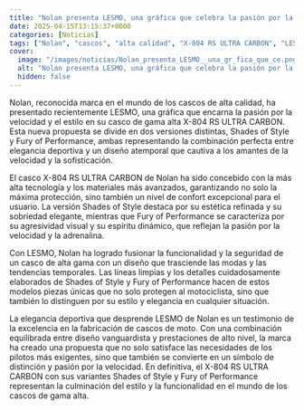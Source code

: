 ```yaml
---
title: "Nolan presenta LESMO, una gráfica que celebra la pasión por la velocidad y el estilo"
date: 2025-04-15T13:15:37+0000
categories: [Noticias]
tags: ["Nolan", "cascos", "alta calidad", "X-804 RS ULTRA CARBON", "LESMO", "velocidad", "diseño", "gama alta."]
cover:
  image: "/images/noticias/Nolan_presenta_LESMO__una_gr_fica_que_ce.png"
  alt: "Nolan presenta LESMO, una gráfica que celebra la pasión por la velocidad y el estilo"
  hidden: false
---
```


Nolan, reconocida marca en el mundo de los cascos de alta calidad, ha presentado recientemente LESMO, una gráfica que encarna la pasión por la velocidad y el estilo en su casco de gama alta X-804 RS ULTRA CARBON. Esta nueva propuesta se divide en dos versiones distintas, Shades of Style y Fury of Performance, ambas representando la combinación perfecta entre elegancia deportiva y un diseño atemporal que cautiva a los amantes de la velocidad y la sofisticación.

El casco X-804 RS ULTRA CARBON de Nolan ha sido concebido con la más alta tecnología y los materiales más avanzados, garantizando no solo la máxima protección, sino también un nivel de confort excepcional para el usuario. La versión Shades of Style destaca por su estética refinada y su sobriedad elegante, mientras que Fury of Performance se caracteriza por su agresividad visual y su espíritu dinámico, que reflejan la pasión por la velocidad y la adrenalina.

Con LESMO, Nolan ha logrado fusionar la funcionalidad y la seguridad de un casco de alta gama con un diseño que trasciende las modas y las tendencias temporales. Las líneas limpias y los detalles cuidadosamente elaborados de Shades of Style y Fury of Performance hacen de estos modelos piezas únicas que no solo protegen al motociclista, sino que también lo distinguen por su estilo y elegancia en cualquier situación.

La elegancia deportiva que desprende LESMO de Nolan es un testimonio de la excelencia en la fabricación de cascos de moto. Con una combinación equilibrada entre diseño vanguardista y prestaciones de alto nivel, la marca ha creado una propuesta que no solo satisface las necesidades de los pilotos más exigentes, sino que también se convierte en un símbolo de distinción y pasión por la velocidad. En definitiva, el X-804 RS ULTRA CARBON con sus variantes Shades of Style y Fury of Performance representan la culminación del estilo y la funcionalidad en el mundo de los cascos de gama alta.
